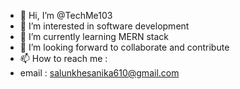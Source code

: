 - 👋 Hi, I’m @TechMe103
- 👀 I’m interested in software development
- 🌱 I’m currently learning MERN stack
- 💞️ I’m looking forward to collaborate and contribute
- 📫 How to reach me :
- email : salunkhesanika610@gmail.com
  

 
